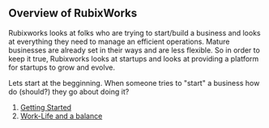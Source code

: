 ## Overview of RubixWorks

Rubixworks looks at folks who are trying to start/build a business and looks at everything they need to manage an efficient operations. Mature businesses are already set in their ways and are less flexible. So in order to keep it true, Rubixworks looks at startups and looks at providing a platform for startups to grow and evolve.

Lets start at the begginning. When someone tries to "start" a business how do (should?) they go about doing it?

 1.  [Getting Started](P001.01)
 2.  [Work-Life and a balance](P001.01)

<!--stackedit_data:
eyJoaXN0b3J5IjpbLTM1NDQ1NTU3Ml19
-->